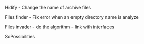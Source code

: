 Hidify
    - Change the name of archive files


Files finder
    - Fix error when an empty directory name is analyze

Files invader
    - do the algorithm
    - link with interfaces
    
SoPossibilities
    